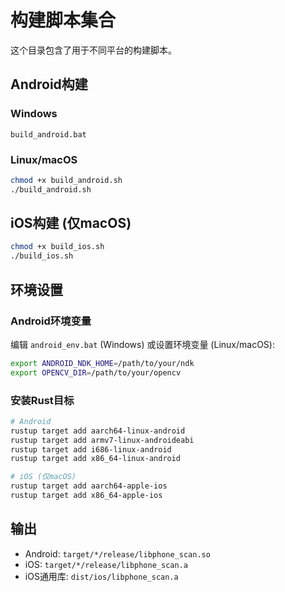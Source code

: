 # 构建脚本集合

这个目录包含了用于不同平台的构建脚本。

## Android构建

### Windows
```batch
build_android.bat
```

### Linux/macOS
```bash
chmod +x build_android.sh
./build_android.sh
```

## iOS构建 (仅macOS)

```bash
chmod +x build_ios.sh
./build_ios.sh
```

## 环境设置

### Android环境变量
编辑 `android_env.bat` (Windows) 或设置环境变量 (Linux/macOS):

```bash
export ANDROID_NDK_HOME=/path/to/your/ndk
export OPENCV_DIR=/path/to/your/opencv
```

### 安装Rust目标

```bash
# Android
rustup target add aarch64-linux-android
rustup target add armv7-linux-androideabi
rustup target add i686-linux-android
rustup target add x86_64-linux-android

# iOS (仅macOS)
rustup target add aarch64-apple-ios
rustup target add x86_64-apple-ios
```

## 输出

- Android: `target/*/release/libphone_scan.so`
- iOS: `target/*/release/libphone_scan.a`
- iOS通用库: `dist/ios/libphone_scan.a`
